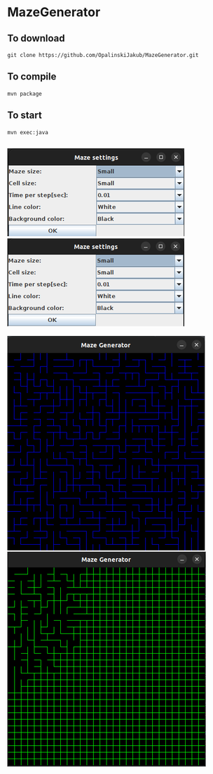 # MazeGenerator


To download
------------
	git clone https://github.com/OpalinskiJakub/MazeGenerator.git
	
To compile
------------
	mvn package

To start
------------
	mvn exec:java


![](images/img1.png)
![](images/img2.png)
------------
![](images/img3.png)
![](images/img4.png)

